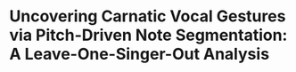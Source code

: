 # Uncovering Carnatic Vocal Gestures via Pitch-Driven Note Segmentation: A Leave-One-Singer-Out Analysis

